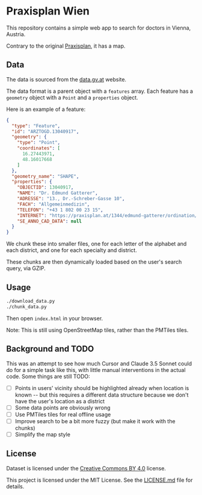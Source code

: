 # Praxisplan Wien

This repository contains a simple web app to search for doctors in Vienna, Austria.

Contrary to the original [Praxisplan](https://www.praxisplan.at/), it has a map.

## Data

The data is sourced from the [data.gv.at](https://www.data.gv.at/katalog/dataset/arzte-standorte-wien) website.

The data format is a parent object with a `features` array. Each feature has a `geometry` object with a `Point` and a `properties` object.

Here is an example of a feature:

```json
{
  "type": "Feature",
  "id": "ARZTOGD.13040917",
  "geometry": {
    "type": "Point",
    "coordinates": [
      16.27443971,
      48.16017668
    ]
  },
  "geometry_name": "SHAPE",
  "properties": {
    "OBJECTID": 13040917,
    "NAME": "Dr. Edmund Gatterer",
    "ADRESSE": "13., Dr.-Schreber-Gasse 10",
    "FACH": "Allgemeinmedizin",
    "TELEFON": "+43 1 802 00 23 15",
    "INTERNET": "https://praxisplan.at/1344/edmund-gatterer/ordination/2",
    "SE_ANNO_CAD_DATA": null
  }
}
```

We chunk these into smaller files, one for each letter of the alphabet and each district, and one for each specialty and district.

These chunks are then dynamically loaded based on the user's search query, via GZIP.

## Usage

```bash
./download_data.py
./chunk_data.py
```

Then open `index.html` in your browser.

Note: This is still using OpenStreetMap tiles, rather than the PMTiles tiles.

## Background and TODO

This was an attempt to see how much Cursor and Claude 3.5 Sonnet could do for a simple task like this, with little manual interventions in the actual code.
Some things are still TODO:

- [ ] Points in users' vicinity should be highlighted already when location is known -- but this requires a different data structure because we don't have the user's location as a district
- [ ] Some data points are obviously wrong
- [ ] Use PMTiles tiles for real offline usage
- [ ] Improve search to be a bit more fuzzy (but make it work with the chunks)
- [ ] Simplify the map style

## License

Dataset is licensed under the [Creative Commons BY 4.0](https://creativecommons.org/licenses/by/4.0/deed.en) license.

This project is licensed under the MIT License. See the [LICENSE.md](LICENSE.md) file for details.
